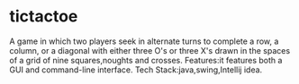 # tictactoe

A game in which two players seek in alternate turns to complete a row, a column, or a diagonal with either three O's or three X's drawn in the spaces of a grid of nine squares,noughts and crosses.
Features:it features both a GUI and command-line interface.
Tech Stack:java,swing,Intellij idea.
